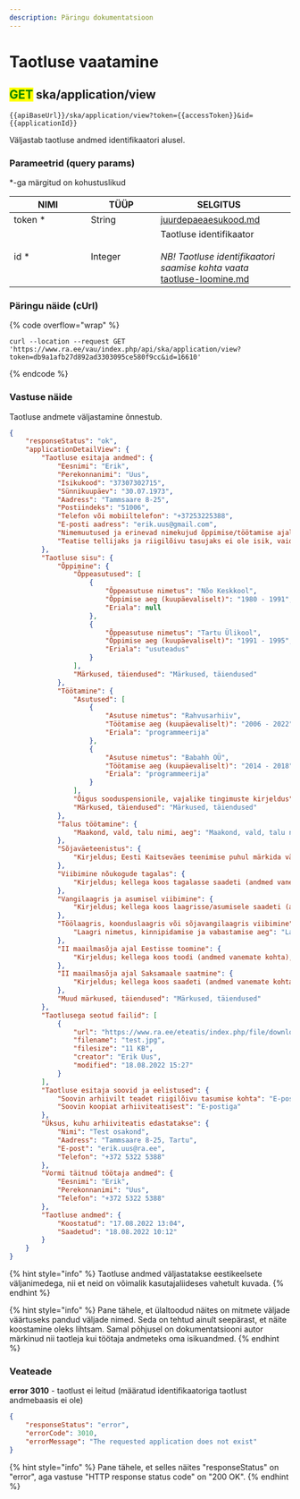 ```yaml
---
description: Päringu dokumentatsioon
---
```


# Taotluse vaatamine

## <mark style="color:green;">GET</mark> ska/application/view

```
{{apiBaseUrl}}/ska/application/view?token={{accessToken}}&id={{applicationId}}
```

Väljastab taotluse andmed identifikaatori alusel.

### Parameetrid (query params)

\*-ga märgitud on kohustuslikud

<table><thead><tr><th width="122">NIMI</th><th width="109">TÜÜP</th><th>SELGITUS</th><th data-hidden></th></tr></thead><tbody><tr><td>token *</td><td>String</td><td><a data-mention href="../../juurdepaeaesukood.md">juurdepaeaesukood.md</a></td><td></td></tr><tr><td>id *</td><td>Integer</td><td>Taotluse identifikaator<br><br><em>NB! Taotluse identifikaatori saamise kohta vaata</em> <a data-mention href="taotluse-loomine.md">taotluse-loomine.md</a></td><td></td></tr></tbody></table>

### Päringu näide (cUrl)

{% code overflow="wrap" %}
```shell
curl --location --request GET 'https://www.ra.ee/vau/index.php/api/ska/application/view?token=db9a1afb27d892ad3303095ce580f9cc&id=16610'
```
{% endcode %}

### Vastuse näide

Taotluse andmete väljastamine õnnestub.&#x20;

```json
{
    "responseStatus": "ok",
    "applicationDetailView": {
        "Taotluse esitaja andmed": {
            "Eesnimi": "Erik",
            "Perekonnanimi": "Uus",
            "Isikukood": "37307302715",
            "Sünnikuupäev": "30.07.1973",
            "Aadress": "Tammsaare 8-25",
            "Postiindeks": "51006",
            "Telefon või mobiiltelefon": "+37253225388",
            "E-posti aadress": "erik.uus@gmail.com",
            "Nimemuutused ja erinevad nimekujud õppimise/töötamise ajal": "Uks, Uss",
            "Teatise tellijaks ja riigilõivu tasujaks ei ole isik, vaid": "Test osakond"
        },
        "Taotluse sisu": {
            "Õppimine": {
                "Õppeasutused": [
                    {
                        "Õppeasutuse nimetus": "Nõo Keskkool",
                        "Õppimise aeg (kuupäevaliselt)": "1980 - 1991",
                        "Eriala": null
                    },
                    {
                        "Õppeasutuse nimetus": "Tartu Ülikool",
                        "Õppimise aeg (kuupäevaliselt)": "1991 - 1995",
                        "Eriala": "usuteadus"
                    }
                ],
                "Märkused, täiendused": "Märkused, täiendused"
            },
            "Töötamine": {
                "Asutused": [
                    {
                        "Asutuse nimetus": "Rahvusarhiiv",
                        "Töötamise aeg (kuupäevaliselt)": "2006 - 2022",
                        "Eriala": "programmeerija"
                    },
                    {
                        "Asutuse nimetus": "Babahh OÜ",
                        "Töötamise aeg (kuupäevaliselt)": "2014 - 2018",
                        "Eriala": "programmeerija"
                    }
                ],
                "Õigus sooduspensionile, vajalike tingimuste kirjeldus": "Õigus sooduspensionile, vajalike tingimuste kirjeldus",
                "Märkused, täiendused": "Märkused, täiendused"
            },
            "Talus töötamine": {
                "Maakond, vald, talu nimi, aeg": "Maakond, vald, talu nimi, aeg"
            },
            "Sõjaväeteenistus": {
                "Kirjeldus; Eesti Kaitseväes teenimise puhul märkida väeosa ja teenimise aeg, Saksa sõjaväes teenimise puhul kõik teadaolevad andmed": "Kirjeldus; Eesti Kaitseväes teenimise puhul märkida väeosa ja teenimise aeg, Saksa sõjaväes teenimise puhul kõik teadaolevad andmed"
            },
            "Viibimine nõukogude tagalas": {
                "Kirjeldus; kellega koos tagalasse saadeti (andmed vanemate kohta) ja märkida kõik teadaolevad andmed": "Kirjeldus; kellega koos tagalasse saadeti (andmed vanemate kohta) ja märkida kõik teadaolevad andmed"
            },
            "Vangilaagris ja asumisel viibimine": {
                "Kirjeldus; kellega koos laagrisse/asumisele saadeti (andmed vanemate kohta), millal ja kelle poolt karistatud, karistuse kandmise aeg ja koht, vabanemise aeg": "Kirjeldus; kellega koos laagrisse/asumisele saadeti (andmed vanemate kohta), millal ja kelle poolt karistatud, karistuse kandmise aeg ja koht, vabanemise aeg"
            },
            "Töölaagris, koonduslaagris või sõjavangilaagris viibimine": {
                "Laagri nimetus, kinnipidamise ja vabastamise aeg": "Laagri nimetus, kinnipidamise ja vabastamise aeg"
            },
            "II maailmasõja ajal Eestisse toomine": {
                "Kirjeldus; kellega koos toodi (andmed vanemate kohta), toomise aeg ja koht, laagrite nimed ja kinnipidamisaeg, kuhu suunati elama ja tööle": "Kirjeldus; kellega koos toodi (andmed vanemate kohta), toomise aeg ja koht, laagrite nimed ja kinnipidamisaeg, kuhu suunati elama ja tööle"
            },
            "II maailmasõja ajal Saksamaale saatmine": {
                "Kirjeldus; kellega koos saadeti (andmed vanemate kohta), kust ja millal saadeti, laagrite nimed, töökohad Saksamaal, Eestisse naasmise aeg ja koht": "Kirjeldus; kellega koos saadeti (andmed vanemate kohta), kust ja millal saadeti, laagrite nimed, töökohad Saksamaal, Eestisse naasmise aeg ja koht"
            },
            "Muud märkused, täiendused": "Märkused, täiendused"
        },
        "Taotlusega seotud failid": [
            {
                "url": "https://www.ra.ee/eteatis/index.php/file/download?code=yD0FmubzIzi8BAj8",
                "filename": "test.jpg",
                "filesize": "11 KB",
                "creator": "Erik Uus",
                "modified": "18.08.2022 15:27"
            }
        ],
        "Taotluse esitaja soovid ja eelistused": {
            "Soovin arhiivilt teadet riigilõivu tasumise kohta": "E-postiga",
            "Soovin koopiat arhiiviteatisest": "E-postiga"
        },
        "Üksus, kuhu arhiiviteatis edastatakse": {
            "Nimi": "Test osakond",
            "Aadress": "Tammsaare 8-25, Tartu",
            "E-post": "erik.uus@ra.ee",
            "Telefon": "+372 5322 5388"
        },
        "Vormi täitnud töötaja andmed": {
            "Eesnimi": "Erik",
            "Perekonnanimi": "Uus",
            "Telefon": "+372 5322 5388"
        },
        "Taotluse andmed": {
            "Koostatud": "17.08.2022 13:04",
            "Saadetud": "18.08.2022 10:12"
        }
    }
}
```

{% hint style="info" %}
Taotluse andmed väljastatakse eestikeelsete väljanimedega, nii et neid on võimalik kasutajaliideses vahetult kuvada.
{% endhint %}

{% hint style="info" %}
Pane tähele, et ülaltoodud näites on mitmete väljade väärtuseks pandud väljade nimed. Seda on tehtud ainult seepärast, et näite koostamine oleks lihtsam. Samal põhjusel on dokumentatsiooni autor märkinud nii taotleja kui töötaja andmeteks oma isikuandmed.
{% endhint %}

### Veateade

**error 3010** - taotlust ei leitud (määratud identifikaatoriga taotlust andmebaasis ei ole)

```json
{
    "responseStatus": "error",
    "errorCode": 3010,
    "errorMessage": "The requested application does not exist"
}
```

{% hint style="info" %}
Pane tähele, et selles näites "responseStatus" on "error", aga vastuse "HTTP response status code" on "200 OK".
{% endhint %}
